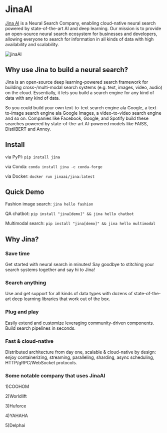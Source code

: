 # JinaAI

[Jina AI]('https://jina.ai/') is a Neural Search Company, enabling cloud-native neural search powered by state-of-the-art AI and deep learning. Our mission is to provide an open-source neural search ecosystem for businesses and developers, allowing everyone to search for information in all kinds of data with high availability and scalability.

![jinaAI](https://avatars.githubusercontent.com/u/60539444?s=280&v=4)

## Why use Jina to build a neural search?

Jina is an open-source deep learning-powered search framework for building cross-/multi-modal search systems (e.g. text, images, video, audio) on the cloud. Essentially, it lets you build a search engine for any kind of data with any kind of data.

So you could build your own text-to-text search engine ala Google, a text-to-image search engine ala Google Images, a video-to-video search engine and so on. Companies like Facebook, Google, and Spotify build these searches powered by state-of-the-art AI-powered models like FAISS, DistilBERT and Annoy.

## Install 

via PyPI: ```pip install jina```

via Conda: ```conda install jina -c conda-forge```

via Docker: ```docker run jinaai/jina:latest```


## Quick Demo

Fashion image search: ```jina hello fashion```

QA chatbot: ```pip install "jina[demo]" && jina hello chatbot```

Multimodal search: ```pip install "jina[demo]" && jina hello multimodal```



## Why Jina?


### Save time

Get started with neural search in minutes! Say goodbye to stitching your search systems together and say hi to Jina!
###  Search anything
Use and get support for all kinds of data types with dozens of state-of-the-art deep learning libraries that work out of the box.
### Plug and play
Easily extend and customize leveraging community-driven components. Build search pipelines in seconds.

### Fast & cloud-native
Distributed architecture from day one, scalable & cloud-native by design: enjoy containerizing, streaming, paralleling, sharding, async scheduling, HTTP/gRPC/WebSocket protocols.




### Some notable company that uses JinaAI
1)COOHOM

2)Worldlift

3)Huforce

4)YAHAHA

5)Delphai



